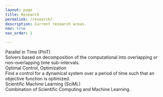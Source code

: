 ```yaml
---
layout: page
title: Research
permalink: /research/
description: Current research areas.
nav: true
nav_order: 1

---
```

<!--display_categories: [work, fun]
horizontal: false-->
<!--<div class="area">
        <div class="areapicture">
        <img src="/repository/assets/img/ddm.png" alt="" class="areaimag">
        </div>
    <div class="research_area">
            <div class="title_area">
            Domain Decomposition Methods
            </div>
            <div class="describ_area">
            Solvers based on decomposition of the computational into overlapping  or non-overlapping subdomains.
            </div>
    </div>
</div>-->
<div class="area">
        <div class="areapicture">
        <img src="/repository/assets/img/pint_r.png" alt="" class="areaimag">
        </div>
    <div class="research_area">
            <div class="title_area">
            Parallel in Time (PinT)
            </div>
            <div class="describ_area">
            Solvers based on decomposition of the computational into overlapping  or non-overlapping time sub-intervals.
            </div>
    </div>
</div>

<!-- 
Second
-->
<div class="area">
        <div class="areapicture">
        <img src="/repository/assets/img/control.jpeg" alt="" class="areaimag">
        </div>
    <div class="research_area">
            <div class="title_area">
            Optimal Control, Optimization
            </div>
            <div class="describ_area">
           Find a control for a dynamical system over a period of time such that an objective function is optimized.
            </div>
    </div>
</div>

<div class="area">
        <div class="areapicture">
        <img src="/repository/assets/img/sciml_r.jpeg" alt="" class="areaimag">
        </div>
    <div class="research_area">
            <div class="title_area">
            Scientific Machine Learning (SciML)
            </div>
            <div class="describ_area">
            Combination of Scientific Computing and Machine Learning.
            </div>
    </div>
</div>


